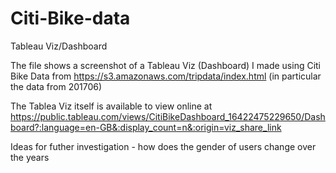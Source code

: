 # Citi-Bike-data
Tableau Viz/Dashboard

The file shows a screenshot of a Tableau Viz (Dashboard) I made using Citi Bike Data from https://s3.amazonaws.com/tripdata/index.html (in particular the data from 201706)

The Tablea Viz itself is available to view online at https://public.tableau.com/views/CitiBikeDashboard_16422475229650/Dashboard?:language=en-GB&:display_count=n&:origin=viz_share_link

Ideas for futher investigation - how does the gender of users change over the years
